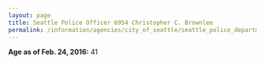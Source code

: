 ```yaml
---
layout: page
title: Seattle Police Officer 6954 Christopher C. Brownlee
permalink: /information/agencies/city_of_seattle/seattle_police_department/copbook/6954/
---
```


**Age as of Feb. 24, 2016:** 41
